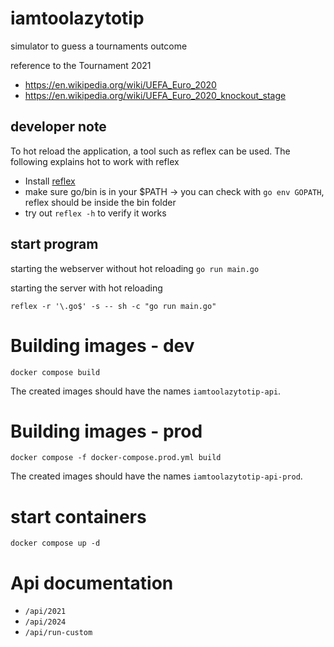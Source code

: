 # iamtoolazytotip
simulator to guess a tournaments outcome

reference to the Tournament 2021
- https://en.wikipedia.org/wiki/UEFA_Euro_2020
- https://en.wikipedia.org/wiki/UEFA_Euro_2020_knockout_stage

## developer note

To hot reload the application, a tool such as reflex can be used. The following explains hot to work with reflex

- Install [reflex](https://github.com/cespare/reflex)
- make sure go/bin is in your $PATH -> you can check with `go env GOPATH`, reflex should be inside the bin folder
- try out `reflex -h` to verify it works

## start program

starting the webserver without hot reloading
`go run main.go`

starting the server with hot reloading

`reflex -r '\.go$' -s -- sh -c "go run main.go"`

# Building images - dev

`docker compose build`

The created images should have the names `iamtoolazytotip-api`.

# Building images - prod

`docker compose -f docker-compose.prod.yml build`

The created images should have the names `iamtoolazytotip-api-prod`.

# start containers

`docker compose up -d`

# Api documentation

- `/api/2021`
- `/api/2024`
- `/api/run-custom`
